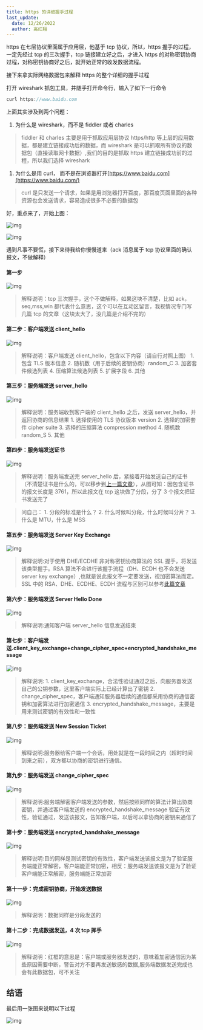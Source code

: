 ```yaml
---
title: https 的详细握手过程
last_update:
  date: 12/26/2022
  author: 高红翔
---
```


https 在七层协议里面属于应用层，他基于 tcp 协议，所以，https 握手的过程，一定先经过 tcp 的三次握手，tcp 链接建立好之后，才进入 https 的对称密钥协商过程，对称密钥协商好之后，就开始正常的收发数据流程。

接下来拿实际网络数据包来解释 https 的整个详细的握手过程

打开 wireshark 抓包工具，并随手打开命令行，输入了如下一行命令

```js
curl https://www.baidu.com
```

上面其实涉及到两个问题：

1. 为什么是 wireshark，而不是 fiddler 或者 charles

> fiddler 和 charles 主要是用于抓取应用层协议 https/http 等上层的应用数据，都是建立链接成功后的数据，而 wireshark 是可以抓取所有协议的数据包（直接读取网卡数据）,我们的目的是抓取 https 建立链接成功前的过程，所以我们选择 wireshark

1. 为什么是用 curl， 而不是在浏览器打开[https://www.baidu.com](https://www.baidu.com/)

> curl 是只发送一个请求，如果是用浏览器打开百度，那百度页面里面的各种资源也会发送请求，容易造成很多不必要的数据包

好，重点来了，开始上图：

![img](https://p1-jj.byteimg.com/tos-cn-i-t2oaga2asx/gold-user-assets/2020/7/7/173272d35f23a759~tplv-t2oaga2asx-image.image)

![img](https://p1-jj.byteimg.com/tos-cn-i-t2oaga2asx/gold-user-assets/2020/7/7/173272d35d13a4a3~tplv-t2oaga2asx-image.image)

遇到凡事不要慌，接下来待我给你慢慢道来（ack 消息属于 tcp 协议里面的确认报文，不做解释）

#### 第一步

![img](https://p1-jj.byteimg.com/tos-cn-i-t2oaga2asx/gold-user-assets/2020/7/7/173272d37944412d~tplv-t2oaga2asx-image.image)

> 解释说明：tcp 三次握手，这个不做解释，如果这块不清楚，比如 ack，seq,mss,win 都代表什么意思，这个可以在互动区留言，我视情况专门写几篇 tcp 的文章（这块太大了，没几篇是介绍不完的）

#### 第二步：客户端发送 client_hello

![img](https://p1-jj.byteimg.com/tos-cn-i-t2oaga2asx/gold-user-assets/2020/7/7/173272d382590b63~tplv-t2oaga2asx-image.image)

> 解释说明：客户端发送 client_hello，包含以下内容（请自行对照上图） 1. 包含 TLS 版本信息 2. 随机数（用于后续的密钥协商）random_C 3. 加密套件候选列表 4. 压缩算法候选列表 5. 扩展字段 6. 其他

#### 第三步：服务端发送 server_hello

![img](https://p1-jj.byteimg.com/tos-cn-i-t2oaga2asx/gold-user-assets/2020/7/7/173272d382b41cba~tplv-t2oaga2asx-image.image)

> 解释说明：服务端收到客户端的 client_hello 之后，发送 server_hello，并返回协商的信息结果 1. 选择使用的 TLS 协议版本 version 2. 选择的加密套件 cipher suite 3. 选择的压缩算法 compression method 4. 随机数 random_S 5. 其他

#### 第四步：服务端发送证书

![img](https://p1-jj.byteimg.com/tos-cn-i-t2oaga2asx/gold-user-assets/2020/7/7/173272d38fb8cb0a~tplv-t2oaga2asx-image.image)

> 解释说明：服务端发送完 server_hello 后，紧接着开始发送自己的证书（不清楚证书是什么的，可以移步到[上一篇文章](https://juejin.cn/post/6845166890675863559)），从图可知：因包含证书的报文长度是 3761，所以此报文在 tcp 这块做了分段，分了 3 个报文把证书发送完了

> 问自己： 1. 分段的标准是什么？ 2. 什么时候叫分段，什么时候叫分片？ 3. 什么是 MTU，什么是 MSS

#### 第五步：服务端发送 Server Key Exchange

![img](https://p1-jj.byteimg.com/tos-cn-i-t2oaga2asx/gold-user-assets/2020/7/7/173272d39c421f6c~tplv-t2oaga2asx-image.image)

> 解释说明:对于使用 DHE/ECDHE 非对称密钥协商算法的 SSL 握手，将发送该类型握手。RSA 算法不会进行该握手流程（DH、ECDH 也不会发送 server key exchange）,也就是说此报文不一定要发送，视加密算法而定。SSL 中的 RSA、DHE、ECDHE、ECDH 流程与区别可以参考[此篇文章](https://blog.csdn.net/mrpre/article/details/78025940)

#### 第六步：服务端发送 Server Hello Done

![img](https://p1-jj.byteimg.com/tos-cn-i-t2oaga2asx/gold-user-assets/2020/7/7/173272d39da43999~tplv-t2oaga2asx-image.image)

> 解释说明:通知客户端 server_hello 信息发送结束

#### 第七步：客户端发送.client_key_exchange+change_cipher_spec+encrypted_handshake_message

![img](https://p1-jj.byteimg.com/tos-cn-i-t2oaga2asx/gold-user-assets/2020/7/7/173272d3a40a1250~tplv-t2oaga2asx-image.image)

> 解释说明: 1. client_key_exchange，合法性验证通过之后，向服务器发送自己的公钥参数，这里客户端实际上已经计算出了密钥 2. change_cipher_spec，客户端通知服务器后续的通信都采用协商的通信密钥和加密算法进行加密通信 3. encrypted_handshake_message，主要是用来测试密钥的有效性和一致性

#### 第八步：服务端发送 New Session Ticket

![img](https://p1-jj.byteimg.com/tos-cn-i-t2oaga2asx/gold-user-assets/2020/7/7/173272d3abf1b828~tplv-t2oaga2asx-image.image)

> 解释说明:服务器给客户端一个会话，用处就是在一段时间之内（超时时间到来之前），双方都以协商的密钥进行通信。

#### 第九步：服务端发送 change_cipher_spec

![img](https://p1-jj.byteimg.com/tos-cn-i-t2oaga2asx/gold-user-assets/2020/7/7/173272d3c1450526~tplv-t2oaga2asx-image.image)

> 解释说明:服务端解密客户端发送的参数，然后按照同样的算法计算出协商密钥，并通过客户端发送的 encrypted_handshake_message 验证有效性，验证通过，发送该报文，告知客户端，以后可以拿协商的密钥来通信了

#### 第十步：服务端发送 encrypted_handshake_message

![img](https://p1-jj.byteimg.com/tos-cn-i-t2oaga2asx/gold-user-assets/2020/7/7/173272d3c16ebfc4~tplv-t2oaga2asx-image.image)

> 解释说明:目的同样是测试密钥的有效性，客户端发送该报文是为了验证服务端能正常解密，客户端能正常加密，相反：服务端发送该报文是为了验证客户端能正常解密，服务端能正常加密

#### 第十一步：完成密钥协商，开始发送数据

![img](https://p1-jj.byteimg.com/tos-cn-i-t2oaga2asx/gold-user-assets/2020/7/7/173272d3c1a4c0bc~tplv-t2oaga2asx-image.image)

> 解释说明：数据同样是分段发送的

#### 第十二步：完成数据发送，4 次 tcp 挥手

![img](https://p1-jj.byteimg.com/tos-cn-i-t2oaga2asx/gold-user-assets/2020/7/7/173272d3c683075f~tplv-t2oaga2asx-image.image)

> 解释说明：红框的意思是：客户端或服务器发送的，意味着加密通信因为某些原因需要中断，警告对方不要再发送敏感的数据,服务端数据发送完成也会有此数据包，可不关注

## 结语

最后用一张图来说明以下过程

![img](https://p1-jj.byteimg.com/tos-cn-i-t2oaga2asx/gold-user-assets/2020/7/7/173272d3c783474a~tplv-t2oaga2asx-image.image)
